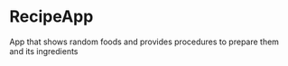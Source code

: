 # RecipeApp
App that shows random foods and provides procedures to prepare them and its ingredients
